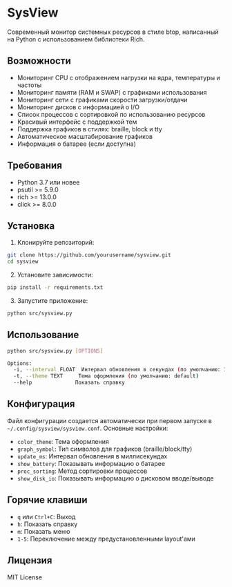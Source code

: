 # SysView

Современный монитор системных ресурсов в стиле btop, написанный на Python с использованием библиотеки Rich.

## Возможности

* Мониторинг CPU с отображением нагрузки на ядра, температуры и частоты
* Мониторинг памяти (RAM и SWAP) с графиками использования
* Мониторинг сети с графиками скорости загрузки/отдачи
* Мониторинг дисков с информацией о I/O
* Список процессов с сортировкой по использованию ресурсов
* Красивый интерфейс с поддержкой тем
* Поддержка графиков в стилях: braille, block и tty
* Автоматическое масштабирование графиков
* Информация о батарее (если доступна)

## Требования

* Python 3.7 или новее
* psutil >= 5.9.0
* rich >= 13.0.0
* click >= 8.0.0

## Установка

1. Клонируйте репозиторий:
```bash
git clone https://github.com/yourusername/sysview.git
cd sysview
```

2. Установите зависимости:
```bash
pip install -r requirements.txt
```

3. Запустите приложение:
```bash
python src/sysview.py
```

## Использование

```bash
python src/sysview.py [OPTIONS]

Options:
  -i, --interval FLOAT  Интервал обновления в секундах (по умолчанию: 1.0)
  -t, --theme TEXT     Тема оформления (по умолчанию: default)
  --help              Показать справку
```

## Конфигурация

Файл конфигурации создается автоматически при первом запуске в `~/.config/sysview/sysview.conf`.
Основные настройки:

* `color_theme`: Тема оформления
* `graph_symbol`: Тип символов для графиков (braille/block/tty)
* `update_ms`: Интервал обновления в миллисекундах
* `show_battery`: Показывать информацию о батарее
* `proc_sorting`: Метод сортировки процессов
* `show_disk_io`: Показывать информацию о дисковом вводе/выводе

## Горячие клавиши

* `q` или `Ctrl+C`: Выход
* `h`: Показать справку
* `m`: Показать меню
* `1-5`: Переключение между предустановленными layout'ами

## Лицензия

MIT License 